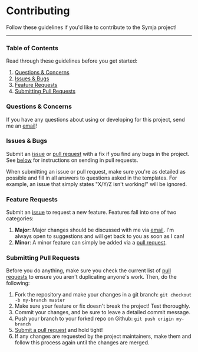 # Contributing

Follow these guidelines if you'd like to contribute to the Symja project!

---

### Table of Contents

Read through these guidelines before you get started:

1. [Questions & Concerns](#questions-concerns)
2. [Issues & Bugs](#issues-bugs)
3. [Feature Requests](#feature-requests)
4. [Submitting Pull Requests](#submitting-pull-requests) 

### Questions & Concerns

If you have any questions about using or developing for this project, send me an [email][1]!

### Issues & Bugs

Submit an [issue][2] or [pull request][3] with a fix if you find any bugs in
the project. See [below](#submitting-pull-requests) for instructions on sending
in pull requests.

When submitting an issue or pull request, make sure you're as detailed as possible
and fill in all answers to questions asked in the templates. For example, an issue
that simply states "X/Y/Z isn't working!" will be ignored.

### Feature Requests

Submit an [issue][2] to request a new feature. Features fall into one of two
categories:

1. **Major**: Major changes should be discussed with me via [email][1]. I'm
always open to suggestions and will get back to you as soon as I can!
2. **Minor**: A minor feature can simply be added via a [pull request][3].

### Submitting Pull Requests

Before you do anything, make sure you check the current list of [pull requests][4]
to ensure you aren't duplicating anyone's work. Then, do the following:

1. Fork the repository and make your changes in a git branch: `git checkout -b my-branch master`
2. Make sure your feature or fix doesn't break the project! Test thoroughly.
3. Commit your changes, and be sure to leave a detailed commit message.
4. Push your branch to your forked repo on Github: `git push origin my-branch`
5. [Submit a pull request][3] and hold tight!
6. If any changes are requested by the project maintainers, make them and follow this process again until the changes are merged.

[1]: mailto:axelclk@gmail.com
[2]: https://github.com/axkr/symja_android_library/issues/new
[3]: https://github.com/axkr/symja_android_library/compare
[4]: https://github.com/axkr/symja_android_library/pulls
